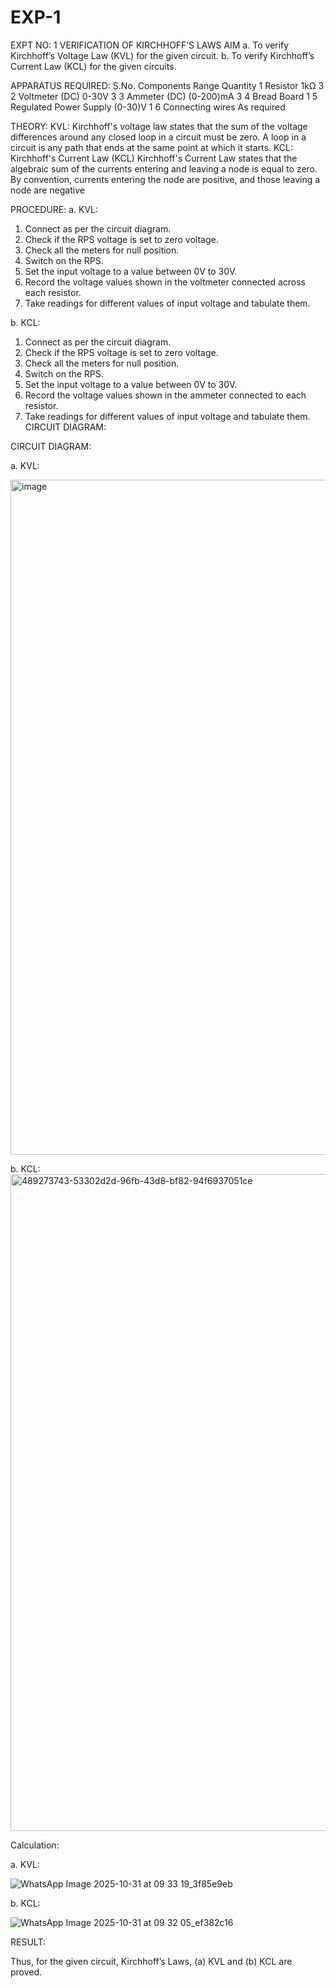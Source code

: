 # EXP-1
EXPT NO: 1	VERIFICATION OF KIRCHHOFF’S LAWS
AIM
a.   To verify Kirchhoff’s Voltage Law (KVL) for the given circuit. 
b.   To verify Kirchhoff’s Current Law (KCL) for the given circuits.

APPARATUS REQUIRED:
S.No.	Components	Range	Quantity
1	Resistor	1kΩ	3
2	Voltmeter (DC)	0-30V	3
3	Ammeter (DC)	(0-200)mA	3
4	Bread Board		1
5	Regulated Power Supply	(0-30)V	1
6	Connecting wires		As required

THEORY:
KVL: Kirchhoff's voltage law states that the sum of the voltage differences around any closed loop in a circuit must be zero. A loop in a circuit is any path that ends at the same point at which it starts.
KCL:
Kirchhoff's Current Law (KCL) Kirchhoff's Current Law states that the algebraic sum of the currents entering and leaving a node is equal to zero. By convention, currents entering the node are positive, and those leaving a node are negative


PROCEDURE:
a.   KVL:
1.   Connect as per the circuit diagram.
2.   Check if the RPS voltage is set to zero voltage.
3.   Check all the meters for null position.
4.   Switch on the RPS.
5.   Set the input voltage to a value between 0V to 30V.
6.   Record the voltage values shown in the voltmeter connected across each resistor.
7.   Take readings for different values of input voltage and tabulate them.


b.  KCL:
1.   Connect as per the circuit diagram.
2.   Check if the RPS voltage is set to zero voltage.
3.   Check all the meters for null position.
4.   Switch on the RPS.
5.   Set the input voltage to a value between 0V to 30V.
6.   Record the voltage values shown in the ammeter connected to each resistor.
7.   Take readings for different values of input voltage and tabulate them. 
CIRCUIT DIAGRAM:

CIRCUIT DIAGRAM:


a.   KVL:
 
<img width="1920" height="1080" alt="image" src="https://github.com/user-attachments/assets/462713d0-c02f-46c6-ab27-fe3babd86608" />


b.  KCL:
 <img width="1919" height="1051" alt="489273743-53302d2d-96fb-43d8-bf82-94f6937051ce" src="https://github.com/user-attachments/assets/4cf4f9eb-8fdc-4512-9c59-cada597aa574" />


Calculation:

a.   KVL:
 
![WhatsApp Image 2025-10-31 at 09 33 19_3f85e9eb](https://github.com/user-attachments/assets/e3bda33f-50f2-4da9-ada6-2b19a4f6758a)


b.  KCL:

![WhatsApp Image 2025-10-31 at 09 32 05_ef382c16](https://github.com/user-attachments/assets/8ebb8257-480d-4b2e-8ae3-50994b5473fa)



  
RESULT:

Thus, for the given circuit, Kirchhoff’s Laws, (a) KVL and (b) KCL are proved.

